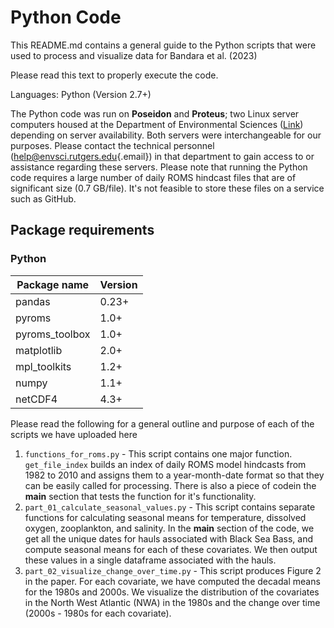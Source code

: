 # Python Code

This README.md contains a general guide to the Python scripts that were used to process and visualize data for Bandara et al. (2023)

Please read this text to properly execute the code.

Languages: Python (Version 2.7+)

The Python code was run on **Poseidon** and **Proteus**; two Linux server computers housed at the Department of Environmental Sciences ([Link](https://envsci.rutgers.edu/)) depending on server availability. Both servers were interchangeable for our purposes. Please contact the technical personnel ([help\@envsci.rutgers.edu](mailto:help@envsci.rutgers.edu){.email}) in that department to gain access to or assistance regarding these servers. Please note that running the Python code requires a large number of daily ROMS hindcast files that are of significant size (0.7 GB/file). It's not feasible to store these files on a service such as GitHub.

## Package requirements

### Python

|Package name   |Version   |
|---|---|
|pandas   |0.23+   |
|pyroms   |1.0+   |
|pyroms_toolbox   |1.0+   |
|matplotlib   |2.0+   |
|mpl_toolkits   |1.2+   |
|numpy   |1.1+   |
|netCDF4   |4.3+   |

Please read the following for a general outline and purpose of each of the scripts we have uploaded here

1. `functions_for_roms.py` - This script contains one major function. `get_file_index` builds an index of daily ROMS model hindcasts from 1982 to 2010 and assigns them to a year-month-date format so that they can be easily called for processing. There is also a piece of codein the __main__ section that tests the function for it's functionality.
2. `part_01_calculate_seasonal_values.py` - This script contains separate functions for calculating seasonal means for temperature, dissolved oxygen, zooplankton, and salinity. In the __main__ section of the code, we get all the unique dates for hauls associated with Black Sea Bass, and compute seasonal means for each of these covariates. We then output these values in a single dataframe associated with the hauls.
3. `part_02_visualize_change_over_time.py` - This script produces Figure 2 in the paper. For each covariate, we have computed the decadal means for the 1980s and 2000s. We visualize the distribution of the covariates in the North West Atlantic (NWA) in the 1980s and the change over time (2000s - 1980s for each covariate).


